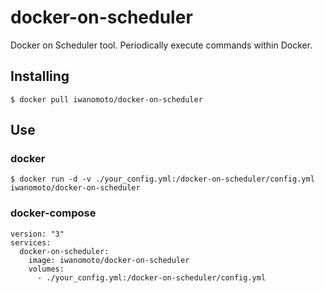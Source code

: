 # docker-on-scheduler

Docker on Scheduler tool.
Periodically execute commands within Docker.

## Installing

```
$ docker pull iwanomoto/docker-on-scheduler
```

## Use

### docker

```
$ docker run -d -v ./your_config.yml:/docker-on-scheduler/config.yml iwanomoto/docker-on-scheduler
```

### docker-compose

```
version: "3"
services:
  docker-on-scheduler:
    image: iwanomoto/docker-on-scheduler
    volumes:
      - ./your_config.yml:/docker-on-scheduler/config.yml
```
